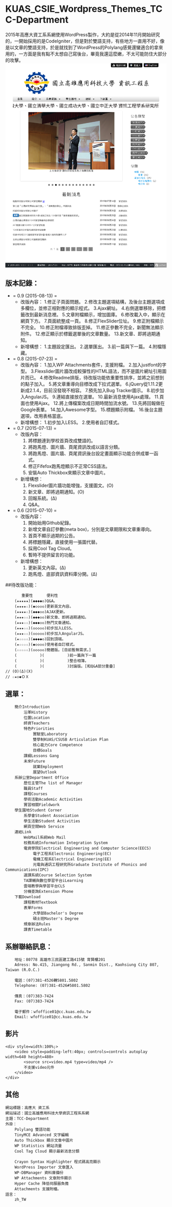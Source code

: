 # KUAS_CSIE_Wordpress_Themes_TCC-Department

2015年高應大資工系系網使用WordPress製作，大約是從2014年11月開始研究的，一開始採用的是CodeIgniter，但是對於雙語支持，有些地方一直用不好，像是以文章的雙語支持，於是就找到了WordPress的Polylang感覺還蠻適合的拿來用的，一方面是我有點不太想自己寫後台，畢竟我還這麼嫩，不太可能防住大部分的攻擊。
![截圖](screenshot.png)

## 版本記錄：

+ = 0.9 (2015-08-13) =
    - 改版內容：
        1.修正子頁面問題。
        2.修改主題選項結構，及後台主題選項成多欄位，並修正相對應的顯示程式。
        3.Ajax網址。
        4.右側選單移除，把標籤改到最新消息裡。
        5.文章附檔顯示，增加圖庫。
        6.修改載入中，顯示在網頁下方。
        7.頁面統整成一頁。
        8.修正FlexSlider位址。
        9.修正附檔顯示不完全。
        10.修正附檔導致排版歪掉。
        11.修正參數不完全，新聞無法顯示附件。
        12.修正顯示於標籤選單後的文章數量。
        13.新文章、即將過期通知。
    - 新增構想：
        1.主題設定匯出。
        2.選單匯出。
        3.前一篇與下一篇。
        4.附檔隱藏。
+ = 0.8 (2015-07-23) =
    - 改版內容：
        1.加入WP Attachments套件，支援附檔。
        2.加入justfont的字型。
        3.Flexslider圖片牆改成較彈性的HTML語法，而不是圖片網址引用圖片而已。
        4.修改Readme排版，待改版功能依重要性排序，並將之前想到的點子加入。
        5.將文章重導向目標改成下拉式選單。
        6.jQuery從1.11.2更新成2.1.4，目前沒發現不相容。
        7.預先加入Bug Tracker圖示。
        8.初步加入AngularJS。
        9.連結直接放在選單。
        10.最新消息使用Ajax處理。
        11.頁面也使用Ajax。
        12.將上傳檔案改成日期時間加流水號。
        13.先將回報做在Google表單。
        14.加入Awesome字型。
        15.標題顯示附檔。
        16.後台主題選項，改用表格當底。
    - 新增構想：
        1.初步加入LESS。
        2.使用者自訂樣式。
+ = 0.7 (2015-07-13) =
    - 改版內容：
        1. 將標題連到學校首頁改成雙語的。
        2. 將跑馬燈、圖片牆、頁尾資訊改成以語言分類。
        3. 將跑馬燈、圖片牆、頁尾資訊後台設定畫面顯示功能合併成單一函式。
        4. 修正Fifefox跑馬燈顯示不正常CSS語法。
        5. 安裝Auto Thickbox來顯示文章中圖片。
    - 新增構想：
        1. Flexslider圖片牆功能增強，支援圖文。(O)
        2. 新文章、即將過期通知。(O)
        3. 回報系統。(Δ)
        4. Q&A。
+ = 0.6 (2015-07-10) =
    - 改版內容：
        1. 開始始用Github紀錄。
        2. 新增文章自訂參數(meta box)，分別是文章期限和文章重導向。
        3. 首頁不顯示過期的公告。
        4. 將標題隱藏，直接使用一張圖代替。
        5. 採用Cool Tag Cloud。
        6. 暫時不提供留言的功能。
    - 新增構想：
        1. 更新英文內容。(Δ)
        2. 跑馬燈、底部資訊資料庫分開。(Δ)

##待改版功能：

```
       重要性      便利性
    (★★★★★)(◆◆◆◆◇)Q&A。
    (★★★★☆)(◆◇◇◇◇)更新英文內容。
    (★★★★☆)(◆◆◆◇◇)AJAX更新。
    (★★★☆☆)(◆◆◆◇◇)新文章、即將過期通知。
    (★★★☆☆)(◆◆◆◇◇)熱門文章通知。
    (★★★☆☆)(◇◇◇◇◇)初步加入LESS。
    (★★★☆☆)(◇◇◇◇◇)初步加入AngularJS。
    (★☆☆☆☆)(◆◆◆◆◇)回到頂端。
    (★☆☆☆☆)(◆◇◇◇◇)使用者自訂樣式。
    (☆☆☆☆☆)(◇◇◇◇◇)簡體版。[目前暫無需求。]
    (          )(          )前一篇與下一篇
    (          )(          )整合相簿。
    (          )(          )討論版。[和Q&A部分重疊]
// (O)(Δ)(Χ)
// ☆★◇◆ＯＸ
```

## 選單：

```
    簡介Introduction
        沿革History
        位置Location
        師資Teachers
        特色Priorities
            實驗室Laboratory
            雙學制KUAS/CSUSB Articulation Plan
            核心能力Core Competence
            目標Goals
        課綱Lessons Gang
        未來Future
            就業Employment
            展望Outlook
    系辦公室Department Office
        歷任主管The list of Manager
        職員Staff
        課程Courses
        學術活動Academic Activities
        實習相關Fieldwork
    學生園地Student Corner
        系學會Student Association
        學生活動Student Activities
        網頁空間Web Service
    連結Link
        WebMail系統Web Mail
        校務系統Information Integration System
        電資學院Electrical Engineering and Computer Science(EECS)
            電子工程系Electronic Engineering(EC)
            電機工程系Electrical Engineering(EE)
            光電與通訊工程研究所Graduate Institute of Phonics and Communications(IPC)
        選課系統Course Selection System
        TA課輔與數位學習平台iLearning
        雲端教學與學習平台CLS
        分機查詢Extension Phone
    下載Download
        課程教材Textbook
        表單Forms
            大學部Bachelor's Degree
            碩士班Master's Degree
        規章辦法Rules
        課表Timetable
```

## 系辦聯絡訊息：

```
    地址：80778 高雄市三民區建工路415號 育賢樓201
    Adress: No.415, Jiangong Rd., Sanmin Dist., Kaohsiung City 807, Taiwan (R.O.C.)

    電話：(07)381-4526轉5801.5802
    Telephone: (07)381-4526#5801.5802

    傳真：(07)383-7424
    Fax: (07)383-7424

    電子郵件：wfoffice01@cc.kuas.edu.tw
    Email: wfoffice01@cc.kuas.edu.tw
```

## 影片

```
<div style=width:100%;>
    <video style=padding-left:40px; controls=controls autoplay width=640 height=480>
        <source src=video.mp4 type=video/mp4 />
        不支援video元件
    </video>
</div>
```

## 其他

```
網站標題：高應大 資工系
網站描述：國立高雄應用科技大學資訊工程系系網
主題：TCC-Department
外掛：
    Polylang 雙語功能
    TinyMCE Advanced 文字編輯
    Auto Thickbox 顯示文章中圖片
    WP Statistics 網站流量
    Cool Tag Cloud 顯示最新消息分類

    Crayon Syntax Highlighter 程式碼高亮顯示
    WordPress Importer 文章匯入
    WP-DBManager 資料庫備份
    WP Attachments 文章附件顯示
    Hyper Cache 降低伺服器負擔
    Attachments 支援附檔。
語言：
    zh_TW
```
